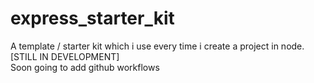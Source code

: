# express_starter_kit
A template / starter kit which i use every time i create a project in node.
[STILL IN DEVELOPMENT] <br/> Soon going to add github workflows
